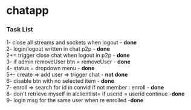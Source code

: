 # chatapp

### Task List
1- close all streams and sockets when logout - <b>done</b> </br>
2- login/logout written in chat p2p - <b>done</b>  </br>
2+= trigger close chat when logout in p2p - <b>done</b> </br>
3- if admin removeUser btn = removeUser - <b>done</b> </br>
4- status = dropdown menu - <b>done</b> </br>
5+- create => add user => trigger chat - <b>not done</b> </br>
6- disable btn with no selected item - <b>done</b> </br>
7- enroll => search for id in convid if not member : enroll - <b>done</b> </br>
8- don't retrieve myself in alclientlist= if userid = userid continue -<b>done</b> </br>
9- login msg for the same user when re enrolled -<b>done</b> </br>
